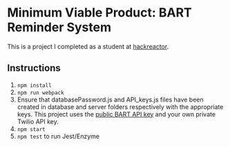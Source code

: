 # Minimum Viable Product: BART Reminder System
This is a project I completed as a student at [hackreactor](http://hackreactor.com).

## Instructions

1. `npm install`
2. `npm run webpack`
3. Ensure that databasePassword.js and API_keys.js files have been created in database and server folders respectively with the appropriate keys. This project uses the [public BART API key](https://www.bart.gov/schedules/developers/api) and your own private Twilio API key.
4. `npm start`
5. `npm test` to run Jest/Enzyme
